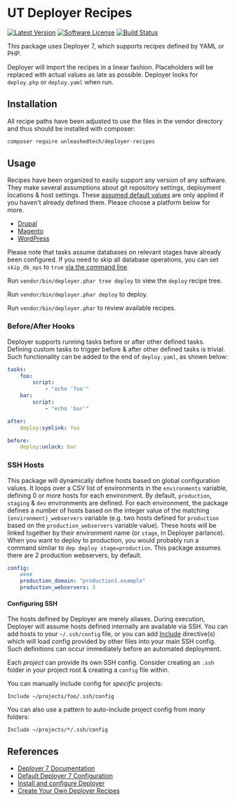 # UT Deployer Recipes

[![Latest Version](https://img.shields.io/packagist/v/unleashedtech/deployer-recipes.svg?style=flat-square)](https://packagist.org/packages/unleashedtech/deployer-recipes)
[![Software License](https://img.shields.io/badge/License-MIT-brightgreen.svg?style=flat-square)](LICENSE)
[![Build Status](https://img.shields.io/github/workflow/status/unleashedtech/deployer-recipes/test/main.svg?style=flat-square)](https://github.com/unleashedtech/deployer-recipes/actions?query=workflow%3Atest+branch%3Amain)

This package uses Deployer 7, which supports recipes defined by YAML or PHP.

Deployer will import the recipes in a linear fashion. Placeholders will be replaced
with actual values as late as possible. Deployer looks for `deploy.php` or
`deploy.yaml` when run.

## Installation

All recipe paths have been adjusted to use the files in the vendor directory
and thus should be installed with composer:

```bash
composer require unleashedtech/deployer-recipes
```

## Usage

Recipes have been organized to easily support any version of any software.
They make several assumptions about git repository settings, deployment
locations & host settings. These [assumed default values](config.php) are
only applied if you haven't already defined them. Please choose a platform
below for more.

-   [Drupal](cms/drupal)
-   [Magento](cms/magento)
-   [WordPress](cms/wp)

Please note that tasks assume databases on relevant stages have already been
configured. If you need to skip all database operations, you can set
`skip_db_ops` to `true` [via the command line](https://deployer.org/docs/7.x/cli#overriding-configuration-options).

Run `vendor/bin/deployer.phar tree deploy` to view the `deploy` recipe tree.

Run `vendor/bin/deployer.phar deploy` to deploy.

Run `vendor/bin/deployer.phar` to review available recipes.

### Before/After Hooks

Deployer supports running tasks before or after other defined tasks. Defining
custom tasks to trigger before & after other defined tasks is trivial. Such
functionality can be added to the end of `deploy.yaml`, as shown below:

```yaml
tasks:
    foo:
        script:
            - "echo 'foo'"
    bar:
        script:
            - "echo 'bar'"

after:
    deploy:symlink: foo

before:
    deploy:unlock: bar
```

### SSH Hosts

This package will dynamically define hosts based on global configuration values.
It loops over a CSV list of environments in the `environments` variable, defining
0 or more hosts for each environment. By default, `production`, `staging` & `dev`
environments are defined. For each environment, the package defines a number of
hosts based on the integer value of the matching `{environment}_webservers`
variable (e.g. two hosts defined for `production` based on the `production_webservers`
variable value). These hosts will be linked together by their environment name
(or `stage`, in Deployer parlance). When you want to deploy to production, you would
probably run a command similar to `dep deploy stage=production`. This package assumes
there are 2 production webservers, by default.

```yaml
config:
    ####
    production_domain: "production1.example"
    production_webservers: 3
```

#### Configuring SSH

The hosts defined by Deployer are merely aliases. During execution, Deployer will
assume hosts defined internally are available via SSH. You can add hosts to your
`~/.ssh/config` file, or you can add [Include](https://man.openbsd.org/ssh_config#Include)
directive(s) which will load config provided by other files into your main SSH config.
Such definitions can occur immediately before an automated deployment.

Each _project_ can provide its own SSH config. Consider creating an `.ssh` folder in your
project root & creating a `config` file within.

You can manually include config for _specific_ projects:

```
Include ~/projects/foo/.ssh/config
```

You can also use a pattern to auto-include project config from _many_ folders:

```
Include ~/projects/*/.ssh/config
```

## References

-   [Deployer 7 Documentation](https://deployer.org/docs/7.x/getting-started)
-   [Default Deployer 7 Configuration](https://github.com/deployphp/deployer/blob/master/deploy.yaml)
-   [Install and configure Deployer](https://lorisleiva.com/deploy-your-laravel-app-from-scratch/install-and-configure-deployer)
-   [Create Your Own Deployer Recipes](https://lorisleiva.com/deploy-your-laravel-app-from-scratch/create-your-own-deployer-recipes)
